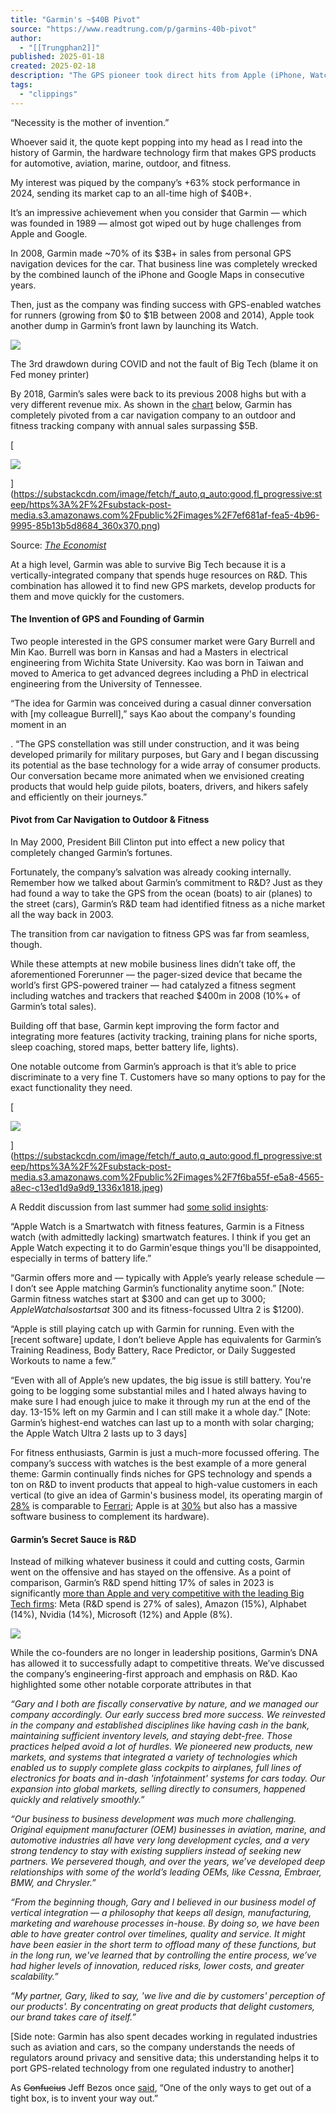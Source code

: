 ```yaml
---
title: "Garmin's ~$40B Pivot"
source: "https://www.readtrung.com/p/garmins-40b-pivot"
author:
  - "[[Trungphan2]]"
published: 2025-01-18
created: 2025-02-18
description: "The GPS pioneer took direct hits from Apple (iPhone, Watch) and Google (Maps). But huge R&D investment helped turn the company from an automotive GPS firm to a leader in fitness watches and trackers."
tags:
  - "clippings"
---
```

“Necessity is the mother of invention.”

Whoever said it, the quote kept popping into my head as I read into the history of Garmin, the hardware technology firm that makes GPS products for automotive, aviation, marine, outdoor, and fitness.

My interest was piqued by the company’s +63% stock performance in 2024, sending its market cap to an all-time high of $40B+.

It’s an impressive achievement when you consider that Garmin — which was founded in 1989 — almost got wiped out by huge challenges from Apple and Google.

In 2008, Garmin made ~70% of its $3B+ in sales from personal GPS navigation devices for the car. That business line was completely wrecked by the combined launch of the iPhone and Google Maps in consecutive years.

Then, just as the company was finding success with GPS-enabled watches for runners (growing from $0 to $1B between 2008 and 2014), Apple took another dump in Garmin’s front lawn by launching its Watch.

![](https://substackcdn.com/image/fetch/w_1456,c_limit,f_auto,q_auto:good,fl_progressive:steep/https%3A%2F%2Fsubstack-post-media.s3.amazonaws.com%2Fpublic%2Fimages%2Fec4177d6-e5d3-491c-a76a-8fa207de4624_1696x1092.png)

The 3rd drawdown during COVID and not the fault of Big Tech (blame it on Fed money printer)

By 2018, Garmin’s sales were back to its previous 2008 highs but with a very different revenue mix. As shown in the [chart](https://www.economist.com/business/2023/09/12/meet-the-plucky-firms-that-are-beating-big-tech) below, Garmin has completely pivoted from a car navigation company to an outdoor and fitness tracking company with annual sales surpassing $5B.

[

![](https://substackcdn.com/image/fetch/w_1456,c_limit,f_auto,q_auto:good,fl_progressive:steep/https%3A%2F%2Fsubstack-post-media.s3.amazonaws.com%2Fpublic%2Fimages%2F7ef681af-fea5-4b96-9995-85b13b5d8684_360x370.png)

](https://substackcdn.com/image/fetch/f_auto,q_auto:good,fl_progressive:steep/https%3A%2F%2Fsubstack-post-media.s3.amazonaws.com%2Fpublic%2Fimages%2F7ef681af-fea5-4b96-9995-85b13b5d8684_360x370.png)

Source: *[The Economist](https://www.economist.com/business/2023/09/12/meet-the-plucky-firms-that-are-beating-big-tech)*

At a high level, Garmin was able to survive Big Tech because it is a vertically-integrated company that spends huge resources on R&D. This combination has allowed it to find new GPS markets, develop products for them and move quickly for the customers.

#### The Invention of GPS and Founding of Garmin

Two people interested in the GPS consumer market were Gary Burrell and Min Kao. Burrell was born in Kansas and had a Masters in electrical engineering from Wichita State University. Kao was born in Taiwan and moved to America to get advanced degrees including a PhD in electrical engineering from the University of Tennessee.

“The idea for Garmin was conceived during a casual dinner conversation with \[my colleague Burrell\],” says Kao about the company's founding moment in an

. “The GPS constellation was still under construction, and it was being developed primarily for military purposes, but Gary and I began discussing its potential as the base technology for a wide array of consumer products. Our conversation became more animated when we envisioned creating products that would help guide pilots, boaters, drivers, and hikers safely and efficiently on their journeys.”

#### Pivot from Car Navigation to Outdoor & Fitness

In May 2000, President Bill Clinton put into effect a new policy that completely changed Garmin’s fortunes.

Fortunately, the company’s salvation was already cooking internally. Remember how we talked about Garmin’s commitment to R&D? Just as they had found a way to take the GPS from the ocean (boats) to air (planes) to the street (cars), Garmin’s R&D team had identified fitness as a niche market all the way back in 2003.

The transition from car navigation to fitness GPS was far from seamless, though.

While these attempts at new mobile business lines didn’t take off, the aforementioned Forerunner — the pager-sized device that became the world’s first GPS-powered trainer — had catalyzed a fitness segment including watches and trackers that reached $400m in 2008 (10%+ of Garmin’s total sales).

Building off that base, Garmin kept improving the form factor and integrating more features (activity tracking, training plans for niche sports, sleep coaching, stored maps, better battery life, lights).

One notable outcome from Garmin’s approach is that it’s able to price discriminate to a very fine T. Customers have so many options to pay for the exact functionality they need.

[

![](https://substackcdn.com/image/fetch/w_1456,c_limit,f_auto,q_auto:good,fl_progressive:steep/https%3A%2F%2Fsubstack-post-media.s3.amazonaws.com%2Fpublic%2Fimages%2F7f6ba55f-e5a8-4565-a8ec-c13ed1d9a9d9_1336x1818.jpeg)

](https://substackcdn.com/image/fetch/f_auto,q_auto:good,fl_progressive:steep/https%3A%2F%2Fsubstack-post-media.s3.amazonaws.com%2Fpublic%2Fimages%2F7f6ba55f-e5a8-4565-a8ec-c13ed1d9a9d9_1336x1818.jpeg)

A Reddit discussion from last summer had [some solid insights](https://www.reddit.com/r/GarminWatches/comments/1ddopp4/apple_watch_new_updates_vs_garmin/):

“Apple Watch is a Smartwatch with fitness features, Garmin is a Fitness watch (with admittedly lacking) smartwatch features. I think if you get an Apple Watch expecting it to do Garmin'esque things you'll be disappointed, especially in terms of battery life.”

“Garmin offers more and — typically with Apple’s yearly release schedule — I don’t see Apple matching Garmin’s functionality anytime soon.” \[Note: Garmin fitness watches start at $300 and can get up to $3000; Apple Watch also starts at ~$300 and its fitness-focussed Ultra 2 is $1200).

“Apple is still playing catch up with Garmin for running. Even with the \[recent software\] update, I don’t believe Apple has equivalents for Garmin’s Training Readiness, Body Battery, Race Predictor, or Daily Suggested Workouts to name a few.”

“Even with all of Apple’s new updates, the big issue is still battery. You're going to be logging some substantial miles and I hated always having to make sure I had enough juice to make it through my run at the end of the day. 13-15% left on my Garmin and I can still make it a whole day.” \[Note: Garmin’s highest-end watches can last up to a month with solar charging; the Apple Watch Ultra 2 lasts up to 3 days\]

For fitness enthusiasts, Garmin is just a much-more focussed offering. The company’s success with watches is the best example of a more general theme: Garmin continually finds niches for GPS technology and spends a ton on R&D to invent products that appeal to high-value customers in each vertical (to give an idea of Garmin's business model, its operating margin of [28%](https://www8.garmin.com/aboutGarmin/invRelations/reports/2024_Q3_Earnings_Press_Release.pdf) is comparable to [Ferrari](https://companiesmarketcap.com/cad/ferrari/operating-margin/#:~:text=According%20to%20Ferrari's%20latest%20financial,an%20Operating%20Margin%20of%2026.84%25.); Apple is at [30%](https://companiesmarketcap.com/cad/apple/operating-margin/#google_vignette) but also has a massive software business to complement its hardware).

#### Garmin’s Secret Sauce is R&D

Instead of milking whatever business it could and cutting costs, Garmin went on the offensive and has stayed on the offensive. As a point of comparison, Garmin’s R&D spend hitting 17% of sales in 2023 is significantly [more than Apple and very competitive with the leading Big Tech firms](https://www.voronoiapp.com/business/Amongst-Big-Tech-Amazon-spends-the-most-on-RD-1450): Meta (R&D spend is 27% of sales), Amazon (15%), Alphabet (14%), Nvidia (14%), Microsoft (12%) and Apple (8%).

![](https://substackcdn.com/image/fetch/w_1456,c_limit,f_auto,q_auto:good,fl_progressive:steep/https%3A%2F%2Fsubstack-post-media.s3.amazonaws.com%2Fpublic%2Fimages%2Ff0b443a6-4d62-4eea-9134-f241e6d3365f_1454x1270.png)

While the co-founders are no longer in leadership positions, Garmin’s DNA has allowed it to successfully adapt to competitive threats. We’ve discussed the company’s engineering-first approach and emphasis on R&D. Kao highlighted some other notable corporate attributes in that

*“Gary and I both are fiscally conservative by nature, and we managed our company accordingly. Our early success bred more success. We reinvested in the company and established disciplines like having cash in the bank, maintaining sufficient inventory levels, and staying debt-free. Those practices helped avoid a lot of hurdles. We pioneered new products, new markets, and systems that integrated a variety of technologies which enabled us to supply complete glass cockpits to airplanes, full lines of electronics for boats and in-dash 'infotainment' systems for cars today. Our expansion into global markets, selling directly to consumers, happened quickly and relatively smoothly.”*

*“Our business to business development was much more challenging. Original equipment manufacturer (OEM) businesses in aviation, marine, and automotive industries all have very long development cycles, and a very strong tendency to stay with existing suppliers instead of seeking new partners. We persevered though, and over the years, we’ve developed deep relationships with some of the world’s leading OEMs, like Cessna, Embraer, BMW, and Chrysler.”*

*“From the beginning though, Gary and I believed in our business model of vertical integration — a philosophy that keeps all design, manufacturing, marketing and warehouse processes in-house. By doing so, we have been able to have greater control over timelines, quality and service. It might have been easier in the short term to offload many of these functions, but in the long run, we've learned that by controlling the entire process, we’ve had higher levels of innovation, reduced risks, lower costs, and greater scalability.”*

*“My partner, Gary, liked to say, 'we live and die by customers' perception of our products'. By concentrating on great products that delight customers, our brand takes care of itself.”*

\[Side note: Garmin has also spent decades working in regulated industries such as aviation and cars, so the company understands the needs of regulators around privacy and sensitive data; this understanding helps it to port GPS-related technology from one regulated industry to another\]

As ~~Confucius~~ Jeff Bezos once [said](https://www.businessinsider.com/amazon-ceo-jeff-bezos-quotes-2015-7), “One of the only ways to get out of a tight box, is to invent your way out.”